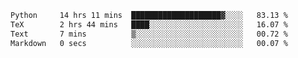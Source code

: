 <!--START_SECTION:waka-->

```txt
Python     14 hrs 11 mins  ████████████████████▓░░░░   83.13 %
TeX        2 hrs 44 mins   ████░░░░░░░░░░░░░░░░░░░░░   16.07 %
Text       7 mins          ▒░░░░░░░░░░░░░░░░░░░░░░░░   00.72 %
Markdown   0 secs          ░░░░░░░░░░░░░░░░░░░░░░░░░   00.07 %
```

<!--END_SECTION:waka-->
